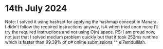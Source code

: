 # 14th July 2024
Note: I solved it using hashset for applying the hashmap concept in Manara.
I didn't follow the required instructions anyway, isA when tried once more I'll try the required instructions and not using O(n) space.
​
PS: I am proud now, not just that I solved medium problem quickly but that it took 252ms runtime which is faster than 99.39% of c# online submissions ^^ el7amdullilah.